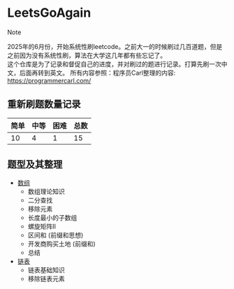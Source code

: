 # LeetsGoAgain

> [!NOTE]
> 2025年的6月份，开始系统性刷leetcode。之前大一的时候刷过几百道题，但是之前因为没有系统性刷，算法在大学这几年都有些忘记了。\
> 这个仓库是为了记录和督促自己的进度，并对刷过的题进行记录。打算先刷一次中文，后面再转到英文。
> 所有内容参照：程序员Carl整理的内容: https://programmercarl.com/

## 重新刷题数量记录

<center>

| 简单 | 中等 | 困难 | 总数 |
|-----|-----|-----|-----|
| 10 | 4 | 1 | 15 |

</center>

## 题型及其整理

- [数组](./docs/arrays.md)
  - 数组理论知识
  - 二分查找
  - 移除元素
  - ⻓度最⼩的⼦数组
  - 螺旋矩阵II
  - 区间和 (前缀和思想)
  - 开发商购买土地 (前缀和)
  - 总结
- [链表](./docs/list.md)
  - 链表基础知识
  - 移除链表元素